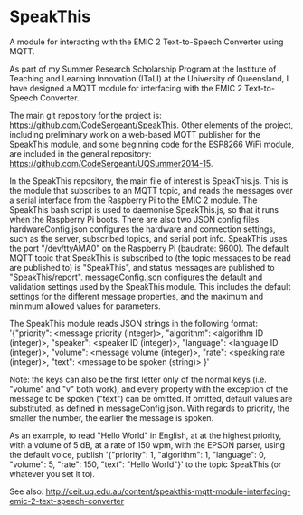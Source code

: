 # SpeakThis
A module for interacting with the EMIC 2 Text-to-Speech Converter using MQTT.

As part of my Summer Research Scholarship Program at the Institute of Teaching and Learning Innovation (ITaLI) at the University of Queensland, I have designed a MQTT module for interfacing with the EMIC 2 Text-to-Speech Converter.

The main git repository for the project is: https://github.com/CodeSergeant/SpeakThis. Other elements of the project, including preliminary work on a web-based MQTT publisher for the SpeakThis module, and some beginning code for the ESP8266 WiFi module, are included in the general repository: https://github.com/CodeSergeant/UQSummer2014-15.

In the SpeakThis repository, the main file of interest is SpeakThis.js. This is the module that subscribes to an MQTT topic, and reads the messages over a serial interface from the Raspberry Pi to the EMIC 2 module. The SpeakThis bash script is used to daemonise SpeakThis.js, so that it runs when the Raspberry Pi boots. There are also two JSON config files. hardwareConfig.json configures the hardware and connection settings, such as the server, subscribed topics, and serial port info. SpeakThis uses the port "/dev/ttyAMA0" on the Raspberry Pi (baudrate: 9600). The default MQTT topic that SpeakThis is subscribed to (the topic messages to be read are published to) is "SpeakThis", and status messages are published to "SpeakThis/report". messageConfig.json configures the default and validation settings used by the SpeakThis module. This includes the default settings for the different message properties, and the maximum and minimum allowed values for parameters.

The SpeakThis module reads JSON strings in the following format: '{"priority": <message priority (integer)>, "algorithm": <algorithm ID (integer)>, "speaker": <speaker ID (integer)>, "language": <language ID (integer)>, "volume": <message volume (integer)>, "rate": <speaking rate (integer)>, "text": <message to be spoken (string)> }'

Note: the keys can also be the first letter only of the normal keys (i.e. "volume" and "v" both work), and every property with the exception of the message to be spoken ("text") can be omitted. If omitted, default values are substituted, as defined in messageConfig.json. With regards to priority, the smaller the number, the earlier the message is spoken.

As an example, to read "Hello World" in English, at at the highest priority, with a volume of 5 dB, at a rate of 150 wpm, with the EPSON parser, using the default voice, publish '{"priority": 1, "algorithm": 1, "language": 0, "volume": 5, "rate": 150, "text": "Hello World"}' to the topic SpeakThis (or whatever you set it to).

See also: http://ceit.uq.edu.au/content/speakthis-mqtt-module-interfacing-emic-2-text-speech-converter
